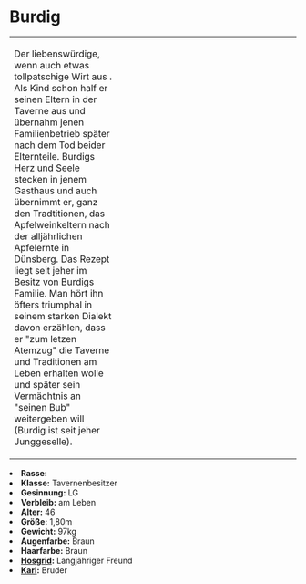 # Burdig

<primary-label ref="npc"/>

<secondary-label ref="faergria"/>

<secondary-label ref="thaugrien"/>

<table>
<tr><td>
<p>
Der liebenswürdige, wenn auch etwas tollpatschige Wirt aus <a href="Duensberg-Plateau.md" anchor="d-nsberg"></a>. Als
Kind schon half er seinen Eltern in der Taverne aus und übernahm jenen Familienbetrieb später nach dem Tod beider
Elternteile. Burdigs Herz und Seele stecken in jenem Gasthaus und auch übernimmt er, ganz den Tradtitionen, das
Apfelweinkeltern nach der alljährlichen Apfelernte in Dünsberg. Das Rezept liegt seit jeher im Besitz von Burdigs
Familie. Man hört ihn öfters triumphal in seinem starken Dialekt davon erzählen, dass er "zum letzen Atemzug" die
Taverne und Traditionen am Leben erhalten wolle und später sein Vermächtnis an "seinen Bub" weitergeben will (Burdig ist
seit jeher Junggeselle).
</p>

</td><td width="300">
<!-- Edit here -->
<img src="burdig.png" alt="" />
</td></tr>
</table>

<procedure title="Allgemeine Informationen">
<list columns="3">
<li><b>Rasse:</b> <a href="Folks.md" anchor="menschen"></a></li>
<li><b>Klasse:</b> Tavernenbesitzer</li>
<li><b>Gesinnung:</b> LG</li>
<li><b>Verbleib:</b> am Leben</li>
</list>
</procedure>

<procedure title="Aussehen">
<list columns="3">
<li><b>Alter:</b> 46</li>
<li><b>Größe:</b> 1,80m</li>
<li><b>Gewicht:</b> 97kg</li>
<li><b>Augenfarbe:</b> Braun</li>
<li><b>Haarfarbe:</b> Braun</li>
</list>
</procedure>

<procedure title="Beziehungen">
<list columns="3">
<li><b><a href="Hosgrid.md">Hosgrid</a>:</b> Langjähriger Freund</li>
<li><b><a href="Karl.md">Karl</a>:</b> Bruder</li>
</list>
</procedure>

<!--
## Notizen

- **Ziele:** 
- **Geheimnisse:** 
-->